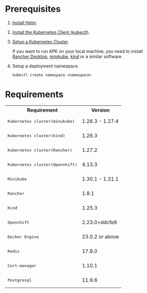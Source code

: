 # Prerequisites

1. [Install Helm](https://helm.sh/docs/intro/install/).
2. [Install the Kubernetes Client (kubectl)](https://kubernetes.io/docs/tasks/tools/install-kubectl/).
3. [Setup a Kubernetes Cluster](https://kubernetes.io/docs/setup).
     
     If you want to run APK on your local machine, you need to install [Rancher Desktop](https://docs.rancherdesktop.io/getting-started/installation), [minikube](https://minikube.sigs.k8s.io/), [kind](https://kind.sigs.k8s.io/docs/) or a similar software.

4. Setup a deployment namespace.
   
     `kubectl create namespace <namespace>`

# Requirements

<table>
        <tbody>
            <tr>
                <th colspan="2" >Requirement</th>
                <th>Version</th>
            </tr>
            <tr>
            <tr>
                <td colspan="2" class="confluenceTd"><pre>Kubernetes cluster(minukube)</pre></td>
                <td class="confluenceTd">1.26.3 - 1.27.4</td>
            </tr>
            <tr>
                <td colspan="2" class="confluenceTd"><pre>Kubernetes cluster(kind)</pre></td>
                <td class="confluenceTd">1.26.3</td>
            </tr>
            <tr>
                <td colspan="2" class="confluenceTd"><pre>Kubernetes cluster(Rancher)</pre></td>
                <td class="confluenceTd">1.27.2</td>
            </tr>
            <tr>
                <td colspan="2" class="confluenceTd"><pre>Kubernetes cluster(Openshift)</pre></td>
                <td class="confluenceTd">4.13.3</td>
            </tr>
            <tr>
                <td colspan="2" class="confluenceTd"><pre>Minikube</pre></td>
                <td class="confluenceTd">1.30.1 - 1.31.1</td> 
            </tr>
            <tr>
                <td colspan="2" class="confluenceTd"><pre>Rancher</pre></td>
                <td class="confluenceTd">1.9.1</td>
            </tr>
            <tr>
                <td colspan="2" class="confluenceTd"><pre>Kind</pre></td>
                <td class="confluenceTd">1.25.3</td>  
            </tr>
            <tr>
                <td colspan="2" class="confluenceTd"><pre>Openshift</pre></td>
                <td class="confluenceTd">2.23.0+ddcfe8</td> 
            </tr>
            <tr>
                <td colspan="2" class="confluenceTd"><pre>Docker Engine</pre></td>
                <td class="confluenceTd">23.0.2 or above</td> 
            </tr>
            <tr>
                <td colspan="2" class="confluenceTd"><pre>Redis</pre></td>
                <td class="confluenceTd">17.8.0</td> 
            </tr>
            <tr>
                <td colspan="2" class="confluenceTd"><pre>Cert-manager</pre></td>
                <td class="confluenceTd">1.10.1</td> 
            </tr>
            <tr>
                <td colspan="2" class="confluenceTd"><pre>Postgresql</pre></td>
                <td class="confluenceTd">11.9.6</td> 
            </tr>
        </tbody>
</table>